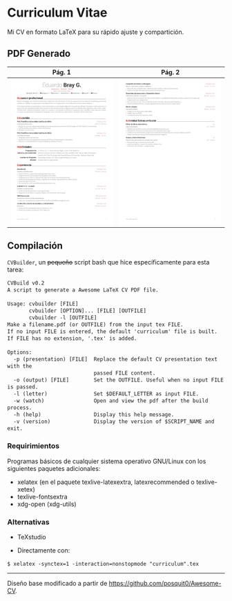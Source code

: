 Curriculum Vitae
================

Mi CV en formato LaTeX para su rápido ajuste y compartición.

## PDF Generado

| Pág. 1 | Pág. 2 |
|:---:|:---:|
| [![Descargar PDF](images/preview-1.png?raw=true)](curriculum.pdf?raw=true "Descargar el PDF")  | [![Descargar PDF](images/preview-2.png?raw=true)](curriculum.pdf?raw=true "Descargar el PDF") |

## Compilación

`CVBuilder`, un ~~pequeño~~ script bash que hice específicamente para esta
tarea:

```command
CVBuild v0.2
A script to generate a Awesome LaTeX CV PDF file.

Usage: cvbuilder [FILE]
       cvbuilder [OPTION]... [FILE] [OUTFILE]
       cvbuilder -l [OUTFILE]
Make a filename.pdf (or OUTFILE) from the input tex FILE.
If no input FILE is entered, the default 'curriculum' file is built.
If FILE has no extension, '.tex' is added.

Options:
  -p (presentation) [FILE]  Replace the default CV presentation text with the
                            passed FILE content.
  -o (output) [FILE]        Set the OUTFILE. Useful when no input FILE is passed.
  -l (letter)               Set $DEFAULT_LETTER as input FILE.
  -w (watch)                Open and view the pdf after the build process.
  -h (help)                 Display this help message.
  -v (version)              Display the version of $SCRIPT_NAME and exit.
```

### Requirimientos

Programas básicos de cualquier sistema operativo GNU/Linux con los siguientes
paquetes adicionales:

* xelatex (en el paquete texlive-latexextra, latexrecommended o texlive-xetex)
* texlive-fontsextra
* xdg-open (xdg-utils)

### Alternativas

* TeXstudio

* Directamente con:
```command
$ xelatex -synctex=1 -interaction=nonstopmode "curriculum".tex
```

---

Diseño base modificado a partir de https://github.com/posquit0/Awesome-CV.
